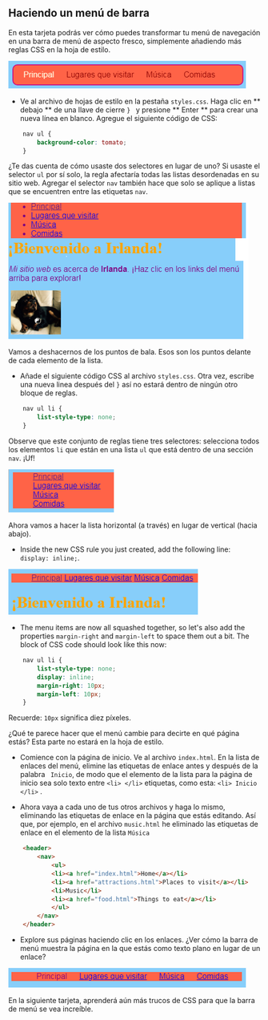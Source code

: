 ## Haciendo un menú de barra

En esta tarjeta podrás ver cómo puedes transformar tu menú de navegación en una barra de menú de aspecto fresco, simplemente añadiendo más reglas CSS en la hoja de estilo.

![Ejemplo de una barra de menú](images/egCoolMenuBar.png)

- Ve al archivo de hojas de estilo en la pestaña `styles.css`. Haga clic en ** debajo ** de una llave de cierre `} ` y presione ** Enter ** para crear una nueva línea en blanco. Agregue el siguiente código de CSS:

```css
    nav ul {
        background-color: tomato;
    }
```

¿Te das cuenta de cómo usaste dos selectores en lugar de uno? Si usaste el selector ` ul ` por sí solo, la regla afectaría todas las listas desordenadas en su sitio web. Agregar el selector ` nav ` también hace que solo se aplique a listas que se encuentren entre las etiquetas ` nav `.

![Lista con fondo rojo](images/egMenuBarFirstStyle.png)

Vamos a deshacernos de los puntos de bala. Esos son los puntos delante de cada elemento de la lista.

- Añade el siguiente código CSS al archivo `styles.css`. Otra vez, escribe una nueva linea después del `}` así no estará dentro de ningún otro bloque de reglas.

```css
    nav ul li {
        list-style-type: none;
    }
```

Observe que este conjunto de reglas tiene tres selectores: selecciona todos los elementos ` li ` que están en una lista ` ul ` que está dentro de una sección ` nav `. ¡Uf!

![Lista con puntos de bala eliminados](images/egMenuBarNoBullets.png)

Ahora vamos a hacer la lista horizontal (a través) en lugar de vertical (hacia abajo).

- Inside the new CSS rule you just created, add the following line: `display: inline;`.

![](images/egMenuBarInline.png)

- The menu items are now all squashed together, so let's also add the properties `margin-right` and `margin-left` to space them out a bit. The block of CSS code should look like this now:

```css
    nav ul li {
        list-style-type: none;
        display: inline;
        margin-right: 10px;
        margin-left: 10px;
    }
```

Recuerde: `10px` significa diez píxeles.

¿Qué te parece hacer que el menú cambie para decirte en qué página estás? Esta parte no estará en la hoja de estilo.

- Comience con la página de inicio. Ve al archivo `index.html`. En la lista de enlaces del menú, elimine las etiquetas de enlace antes y después de la palabra ` Inicio`, de modo que el elemento de la lista para la página de inicio sea solo texto entre `<li> </li>` etiquetas, como esta: `<li> Inicio </li>` .

- Ahora vaya a cada uno de tus otros archivos y haga lo mismo, eliminando las etiquetas de enlace en la página que estás editando. Así que, por ejemplo, en el archivo `music.html` he eliminado las etiquetas de enlace en el elemento de la lista `Música`

```html
    <header>
        <nav>
            <ul>
            <li><a href="index.html">Home</a></li>
            <li><a href="attractions.html">Places to visit</a></li>
            <li>Music</li>
            <li><a href="food.html">Things to eat</a></li>
            </ul>
        </nav>
    </header>
```

- Explore sus páginas haciendo clic en los enlaces. ¿Ver cómo la barra de menú muestra la página en la que estás como texto plano en lugar de un enlace? 

![Ejemplo de barra de menú que resalta la página actual](images/egMenuBarOnPage.png)

En la siguiente tarjeta, aprenderá aún más trucos de CSS para que la barra de menú se vea increíble.